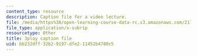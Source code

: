 ```yaml
---
content_type: resource
description: Caption file for a video lecture.
file: /media/https%3A/open-learning-course-data-rc.s3.amazonaws.com/21l-011-the-film-experience-fall-2013/bb232dff32b29197dfe211452b4780c5_NOT1VZrNkMo.srt
file_type: application/x-subrip
resourcetype: Other
title: 3play caption file
uid: bb232dff-32b2-9197-dfe2-11452b4780c5
---
```

